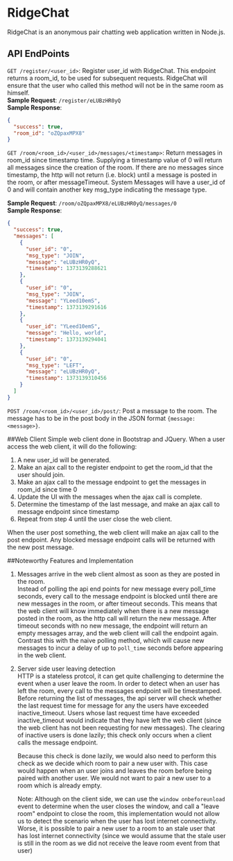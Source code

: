 # RidgeChat
RidgeChat is an anonymous pair chatting web application written in Node.js.

## API EndPoints
`GET /register/<user_id>`: Register user_id with RidgeChat. This endpoint returns a room_id, to be used for subsequent requests. RidgeChat will ensure that the user who called this method will not be in the same room as himself.  
**Sample Request**: `/register/eLUBzHR0yQ`  
**Sample Response**:  
```json
{
  "success": true,
  "room_id": "oZQpaxMPX8"
}
```
  
  
`GET /room/<room_id>/<user_id>/messages/<timestamp>`: Return messages in room_id since timestamp time. Supplying a timestamp value of 0 will return all messages since the creation of the room. If there are no messages since timestamp, the http will not return (i.e. block) until a message is posted in the room, or after messageTimeout. System Messages will have a user_id of 0 and will contain another key msg_type indicating the message type.  

**Sample Request**: `/room/oZQpaxMPX8/eLUBzHR0yQ/messages/0`  
**Sample Response**:  
```json
{
  "success": true,
  "messages": [
    {
      "user_id": "0",
      "msg_type": "JOIN",
      "message": "eLUBzHR0yQ",
      "timestamp": 1373139288621
    },
    {
      "user_id": "0",
      "msg_type": "JOIN",
      "message": "YLeed10emS",
      "timestamp": 1373139291616
    },
    {
      "user_id": "YLeed10emS",
      "message": "Hello, world",
      "timestamp": 1373139294041
    },
    {
      "user_id": "0",
      "msg_type": "LEFT",
      "message": "eLUBzHR0yQ",
      "timestamp": 1373139310456
    }
  ]
}
```
  
  
`POST /room/<room_id>/<user_id>/post/`: Post a message to the room. The message has to be in the post body in the JSON format `{message: <message>}`.

##Web Client
Simple web client done in Bootstrap and JQuery. When a user access the web client, it will do the following:

1. A new user_id will be generated. 
2. Make an ajax call to the register endpoint to get the room_id that the user should join. 
3. Make an ajax call to the message endpoint to get the messages in room_id since time 0
4. Update the UI with the messages when the ajax call is complete.
5. Determine the timestamp of the last message, and make an ajax call to message endpoint since timestamp
6. Repeat from step 4 until the user close the web client.

When the user post something, the web client will make an ajax call to the post endpoint. Any blocked message endpoint calls will be returned with the new post message.

##Noteworthy Features and Implementation
1. Messages arrive in the web client almost as soon as they are posted in the room.  
    Instead of polling the api end points for new message every poll_time seconds, every call to the message endpoint is blocked until there are new messages in the room, or after timeout seconds. This means that the web client will know immediately when there is a new message posted in the room, as the http call will return the new message. After timeout seconds with no new message, the endpoint will return an empty messages array, and the web client will call the endpoint again. Contrast this with the naive polling method, which will cause new messages to incur a delay of up to `poll_time` seconds before appearing in the web client. 

2. Server side user leaving detection  
    HTTP is a stateless protcol, it can get quite challenging to determine the event when a user leave the room. In order to detect when an user has left the room, every call to the messages endpoint will be timestamped. Before returning the list of messages, the api server will check whether the last request time for message for any the users have exceeded inactive_timeout. Users whose last request time have exceeded inactive_timeout would indicate that they have left the web client (since the web client has not been requesting for new messages). The clearing of inactive users is done lazily; this check only occurs when a client calls the message endpoint.

    Because this check is done lazily, we would also need to perform this check as we decide which room to pair a new user with. This case would happen when an user joins and leaves the room before being paired with another user. We would not want to pair a new user to a room which is already empty.

    Note: Although on the client side, we can use the `window onbeforeunload` event to determine when the user closes the window, and call a "leave room" endpoint to close the room, this implementation would not allow us to detect the scenario when the user has lost internet connectivity. Worse, it is possible to pair a new user to a room to an stale user that has lost internet connectivity (since we would assume that the stale user is still in the room as we did not receive the leave room event from that user)
